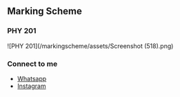 ## Marking Scheme

### PHY 201
![PHY 201](/markingscheme/assets/Screenshot (518).png)

### Connect to me 
* [Whatsapp](https://wa.me/918684899023/?text=Hii)
* [Instagram](https://www.instagram.com/rajesh_potlia/)


